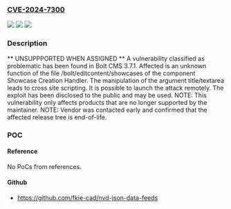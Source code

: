### [CVE-2024-7300](https://cve.mitre.org/cgi-bin/cvename.cgi?name=CVE-2024-7300)
![](https://img.shields.io/static/v1?label=Product&message=CMS&color=blue)
![](https://img.shields.io/static/v1?label=Version&message=%3D%203.7.1%20&color=brighgreen)
![](https://img.shields.io/static/v1?label=Vulnerability&message=CWE-79%20Cross%20Site%20Scripting&color=brighgreen)

### Description

** UNSUPPPORTED WHEN ASSIGNED ** A vulnerability classified as problematic has been found in Bolt CMS 3.7.1. Affected is an unknown function of the file /bolt/editcontent/showcases of the component Showcase Creation Handler. The manipulation of the argument title/textarea leads to cross site scripting. It is possible to launch the attack remotely. The exploit has been disclosed to the public and may be used. NOTE: This vulnerability only affects products that are no longer supported by the maintainer. NOTE: Vendor was contacted early and confirmed that the affected release tree is end-of-life.

### POC

#### Reference
No PoCs from references.

#### Github
- https://github.com/fkie-cad/nvd-json-data-feeds

